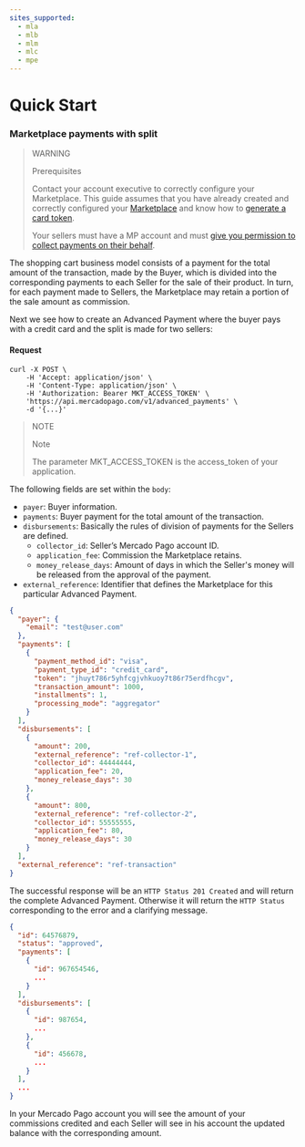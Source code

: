 ```yaml
---
sites_supported:
  - mla
  - mlb
  - mlm
  - mlc
  - mpe
---
```


# Quick Start

### Marketplace payments with split

> WARNING
>
> Prerequisites
>
> Contact your account executive to correctly configure your Marketplace.
> This guide assumes that you have already created and correctly configured your [Marketplace](https://www.mercadopago.com.br/developers/en/guides/online-payments/marketplace/checkout-api/introduction/) and know how to [generate a card token](https://www.mercadopago.com.br/developers/en/guides/online-payments/checkout-api/receiving-payment-by-card).
>
> Your sellers must have a MP account and must [give you permission to collect payments on their behalf](https://www.mercadopago.com.br/developers/en/guides/online-payments/marketplace/advanced-payments/sellers-permissions).

The shopping cart business model consists of a payment for the total amount of the transaction, made by the Buyer, which is divided into the corresponding payments to each Seller for the sale of their product. In turn, for each payment made to Sellers, the Marketplace may retain a portion of the sale amount as commission.

Next we see how to create an Advanced Payment where the buyer pays with a credit card and the split is made for two sellers:

#### Request
```curl
curl -X POST \
    -H 'Accept: application/json' \
    -H 'Content-Type: application/json' \
    -H 'Authorization: Bearer MKT_ACCESS_TOKEN' \
    'https://api.mercadopago.com/v1/advanced_payments' \
    -d '{...}'
```

> NOTE
>
> Note
>
> The parameter MKT_ACCESS_TOKEN is the access_token of your application.

The following fields are set within the `body`:
* `payer`: Buyer information.
* `payments`: Buyer payment for the total amount of the transaction.
* `disbursements`: Basically the rules of division of payments for the Sellers are defined.
    * `collector_id`: Seller’s Mercado Pago account ID.
    * `application_fee`: Commission the Marketplace retains.
    * `money_release_days`: Amount of days in which the Seller's money will be released from the approval of the payment.
* `external_reference`: Identifier that defines the Marketplace for this particular Advanced Payment.

```json
{
  "payer": {
    "email": "test@user.com"
  },  
  "payments": [
    {
      "payment_method_id": "visa",
      "payment_type_id": "credit_card",
      "token": "jhuyt786r5yhfcgjvhkuoy7t86r75erdfhcgv",
      "transaction_amount": 1000,
      "installments": 1,
      "processing_mode": "aggregator"
    }
  ],
  "disbursements": [
    {
      "amount": 200,
      "external_reference": "ref-collector-1",
      "collector_id": 44444444,
      "application_fee": 20,
      "money_release_days": 30
    },
    {
      "amount": 800,
      "external_reference": "ref-collector-2",
      "collector_id": 55555555,
      "application_fee": 80,
      "money_release_days": 30
    }
  ],
  "external_reference": "ref-transaction"
}
```

The successful response will be an `HTTP Status 201 Created` and will return the complete Advanced Payment. Otherwise it will return the `HTTP Status` corresponding to the error and a clarifying message.

```json
{
  "id": 64576879,
  "status": "approved",
  "payments": [
    {
      "id": 967654546,
      ...
    }
  ],
  "disbursements": [
    {
      "id": 987654,
      ...
    },
    {
      "id": 456678,
      ...
    }
  ],
  ...
}
```

In your Mercado Pago account you will see the amount of your commissions credited and each Seller will see in his account the updated balance with the corresponding amount.
